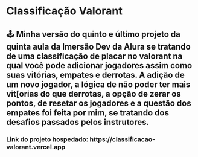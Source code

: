﻿<h1> Classificação Valorant </h1>

<h2> 🕹️ Minha versão do quinto e último projeto da quinta aula da Imersão Dev da Alura se tratando de uma classificação de placar no valorant na qual você pode adicionar jogadores assim como suas vitórias, empates e derrotas. A adição de um novo jogador, a lógica de não poder ter mais vit[orias do que derrotas, a opção de zerar os pontos, de resetar os jogadores e a questão dos empates foi feita por mim, se tratando dos desafios passados pelos instrutores. </h2>

<h3> Link do projeto hospedado: https://classificacao-valorant.vercel.app </h3>

